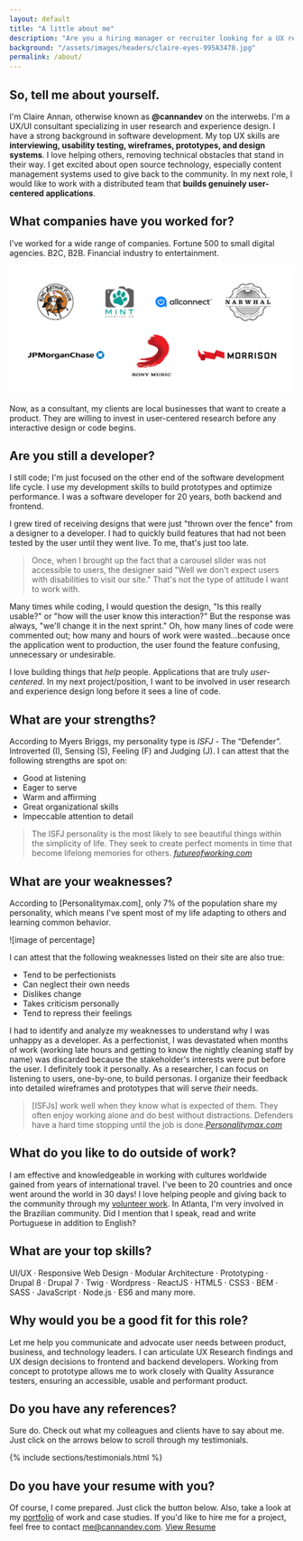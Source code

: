 ```yaml
---
layout: default
title: "A little about me"
description: "Are you a hiring manager or recruiter looking for a UX researcher or experience designer? Look no more. Keep reading to get answers to your common questions."
background: "/assets/images/headers/claire-eyes-995A3478.jpg"
permalink: /about/
---
```


## So, tell me about yourself.
I'm Claire Annan, otherwise known as **@cannandev** on the interwebs. I'm a UX/UI consultant specializing in user research and experience design. I have a strong background in software development. My top UX skills are **interviewing, usability testing, wireframes, prototypes, and design systems**. I love helping others, removing technical obstacles that stand in their way. I get excited about open source technology, especially content management systems used to give back to the community. In my next role, I would like to work with a distributed team that **builds genuinely user-centered applications**.

## What companies have you worked for?
I've worked for a wide range of companies. Fortune 500 to small digital agencies. B2C, B2B. Financial industry to entertainment.

![List of clients](/assets/images/logos/logos.png)

Now, as a consultant, my clients are local businesses that want to create a product. They are willing to invest in user-centered research before any interactive design or code begins.


## Are you still a developer?
I still code; I'm just focused on the other end of the software development life cycle. I use my development skills to build prototypes and optimize performance. I was a software developer for 20 years, both backend and frontend.

I grew tired of receiving designs that were just "thrown over the fence" from a designer to a developer. I had to quickly build features that had not been tested by the user until they went live. To me, that's just too late.

> Once, when I brought up the fact that a carousel slider was not accessible to users, the designer said "Well we don't expect users with disabilities to visit our site." That's not the type of attitude I want to work with.

Many times while coding, I would question the design, "Is this really usable?" or "how will the user know this interaction?" But the response was always, "we'll change it in the next sprint." Oh, how many lines of code were commented out; how many and hours of work were wasted...because once the application went to production, the user found the feature confusing, unnecessary or undesirable.

I love building things that _help_ people. Applications that are truly _user-centered_. In my next project/position, I want to be involved in user research and experience design long before it sees a line of code.

## What are your strengths?
According to Myers Briggs, my personality type is _ISFJ_ - The “Defender”. Introverted (I), Sensing (S), Feeling (F) and Judging (J).
I can attest that the following strengths are spot on:
* Good at listening
* Eager to serve
* Warm and affirming
* Great organizational skills
* Impeccable attention to detail

> The ISFJ personality is the most likely to see beautiful things within the simplicity of life. They seek to create perfect moments in time that become lifelong memories for others. <cite>[futureofworking.com](https://futureofworking.com/12-isfj-personality-strengths-weaknesses-and-traits/)</cite>

## What are your weaknesses?
According to [Personalitymax.com], only 7% of the population share my personality, which means I've spent most of my life adapting to others and learning common behavior.

![image of percentage]

I can attest that the following weaknesses listed on their site are also true:
* Tend to be perfectionists
* Can neglect their own needs
* Dislikes change
* Takes criticism personally
* Tend to repress their feelings

I had to identify and analyze my weaknesses to understand why I was unhappy as a developer. As a perfectionist, I was devastated when months of work (working late hours and getting to know the nightly cleaning staff by name) was discarded because the stakeholder's interests were put before the user. I definitely took it personally. As a researcher, I can focus on listening to users, one-by-one, to build personas. I organize their feedback into detailed wireframes and prototypes that will serve _their_ needs.

> [ISFJs] work well when they know what is expected of them. They often enjoy working alone and do best without distractions. Defenders have a hard time stopping until the job is done.<cite>[Personalitymax.com](https://personalitymax.com/personality-types/isfj-defender/)</cite>

## What do you like to do outside of work?
I am effective and knowledgeable in working with cultures worldwide gained from years of international travel. I've been to 20 countries and once went around the world in 30 days! I love helping people and giving back to the community through my <a href="http://www.jw.org">volunteer work</a>. In Atlanta, I'm very involved in the Brazilian community. Did I mention that I speak, read and write Portuguese in addition to English?

## What are your top skills?
UI/UX &#x00B7; Responsive Web Design &#x00B7; Modular Architecture &#x00B7; Prototyping &#x00B7; Drupal 8 &#x00B7; Drupal 7 &#x00B7; Twig &#x00B7; Wordpress &#x00B7; ReactJS &#x00B7; HTML5 &#x00B7; CSS3 &#x00B7; BEM &#x00B7; SASS &#x00B7; JavaScript &#x00B7;
  Node.js &#x00B7; ES6 and many more.

## Why would you be a good fit for this role?

Let me help you communicate and advocate user needs between product, business, and technology leaders. I can articulate UX Research findings and UX design decisions to frontend and backend developers. Working from concept to prototype allows me to work closely with Quality Assurance testers, ensuring an accessible, usable and performant product.

## Do you have any references?

Sure do. Check out what my colleagues and clients have to say about me. Just click on the arrows below to scroll through my testimonials.

{% include sections/testimonials.html %}

## Do you have your resume with you?

Of course, I come prepared. Just click the button below. Also, take a look at my [portfolio](/portfolio) of work and case studies. If you'd like to hire me for a project, feel free to contact <a href="mailto:me@cannandev.com">me@cannandev.com</a>.
<a class="more btn-style-1" href="https://docs.google.com/document/d/1wV9Nt1xM5l7iU3iCIXMfXFN1E1ZdUXZXTT1Y7-mGAbE/edit?usp=sharing">View Resume</a>
